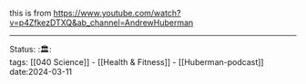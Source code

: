 this is from https://www.youtube.com/watch?v=p4ZfkezDTXQ&ab_channel=AndrewHuberman





---
Status: :🏛:  
tags: [[040 Science]] - [[Health & Fitness]] - [[Huberman-podcast]] 
date:2024-03-11
